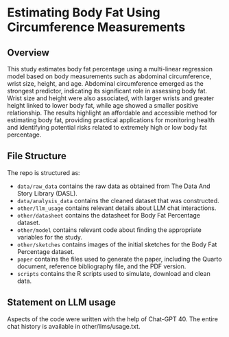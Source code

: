 # Estimating Body Fat Using Circumference Measurements

## Overview

This study estimates body fat percentage using a multi-linear regression model based on body measurements such as abdominal circumference, wrist size, height, and age. Abdominal circumference emerged as the strongest predictor, indicating its significant role in assessing body fat. Wrist size and height were also associated, with larger wrists and greater height linked to lower body fat, while age showed a smaller positive relationship. The results highlight an affordable and accessible method for estimating body fat, providing practical applications for monitoring health and identifying potential risks related to extremely high or low body fat percentage.

## File Structure

The repo is structured as:
-   `data/raw_data` contains the raw data as obtained from The Data And Story Library (DASL).
-   `data/analysis_data` contains the cleaned dataset that was constructed.
-   `other/llm_usage` contains relevant details about LLM chat interactions.
-   `other/datasheet` contains the datasheet for Body Fat Percentage dataset.
-   `other/model` contains relevant code about finding the appropriate variables for the study.
-   `other/sketches` contains images of the initial sketches for the Body Fat Percentage dataset.
-   `paper` contains the files used to generate the paper, including the Quarto document, reference bibliography file, and the PDF version. 
-   `scripts` contains the R scripts used to simulate, download and clean data.

## Statement on LLM usage

Aspects of the code were written with the help of Chat-GPT 40. The entire chat history is available in other/llms/usage.txt.